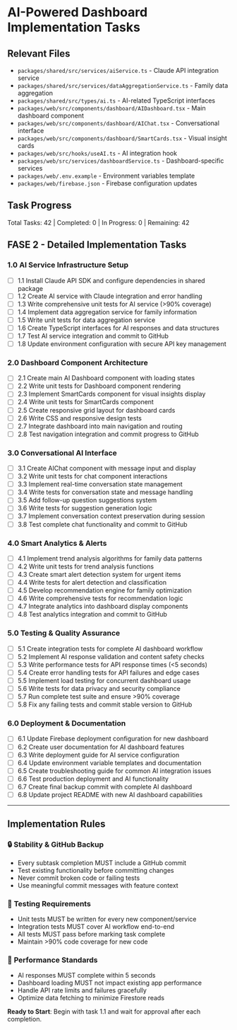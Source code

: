 # AI-Powered Dashboard Implementation Tasks

## Relevant Files
- `packages/shared/src/services/aiService.ts` - Claude API integration service
- `packages/shared/src/services/dataAggregationService.ts` - Family data aggregation
- `packages/shared/src/types/ai.ts` - AI-related TypeScript interfaces
- `packages/web/src/components/dashboard/AIDashboard.tsx` - Main dashboard component
- `packages/web/src/components/dashboard/AIChat.tsx` - Conversational interface
- `packages/web/src/components/dashboard/SmartCards.tsx` - Visual insight cards
- `packages/web/src/hooks/useAI.ts` - AI integration hook
- `packages/web/src/services/dashboardService.ts` - Dashboard-specific services
- `packages/web/.env.example` - Environment variables template
- `packages/web/firebase.json` - Firebase configuration updates

## Task Progress
Total Tasks: 42 | Completed: 0 | In Progress: 0 | Remaining: 42

## FASE 2 - Detailed Implementation Tasks

### 1.0 AI Service Infrastructure Setup
- [ ] 1.1 Install Claude API SDK and configure dependencies in shared package
- [ ] 1.2 Create AI service with Claude integration and error handling
- [ ] 1.3 Write comprehensive unit tests for AI service (>90% coverage)
- [ ] 1.4 Implement data aggregation service for family information
- [ ] 1.5 Write unit tests for data aggregation service
- [ ] 1.6 Create TypeScript interfaces for AI responses and data structures
- [ ] 1.7 Test AI service integration and commit to GitHub
- [ ] 1.8 Update environment configuration with secure API key management

### 2.0 Dashboard Component Architecture  
- [ ] 2.1 Create main AI Dashboard component with loading states
- [ ] 2.2 Write unit tests for Dashboard component rendering
- [ ] 2.3 Implement SmartCards component for visual insights display
- [ ] 2.4 Write unit tests for SmartCards component
- [ ] 2.5 Create responsive grid layout for dashboard cards
- [ ] 2.6 Write CSS and responsive design tests
- [ ] 2.7 Integrate dashboard into main navigation and routing
- [ ] 2.8 Test navigation integration and commit progress to GitHub

### 3.0 Conversational AI Interface
- [ ] 3.1 Create AIChat component with message input and display
- [ ] 3.2 Write unit tests for chat component interactions
- [ ] 3.3 Implement real-time conversation state management
- [ ] 3.4 Write tests for conversation state and message handling
- [ ] 3.5 Add follow-up question suggestions system
- [ ] 3.6 Write tests for suggestion generation logic
- [ ] 3.7 Implement conversation context preservation during session
- [ ] 3.8 Test complete chat functionality and commit to GitHub

### 4.0 Smart Analytics & Alerts
- [ ] 4.1 Implement trend analysis algorithms for family data patterns
- [ ] 4.2 Write unit tests for trend analysis functions
- [ ] 4.3 Create smart alert detection system for urgent items
- [ ] 4.4 Write tests for alert detection and classification
- [ ] 4.5 Develop recommendation engine for family optimization
- [ ] 4.6 Write comprehensive tests for recommendation logic
- [ ] 4.7 Integrate analytics into dashboard display components
- [ ] 4.8 Test analytics integration and commit to GitHub

### 5.0 Testing & Quality Assurance
- [ ] 5.1 Create integration tests for complete AI dashboard workflow
- [ ] 5.2 Implement AI response validation and content safety checks
- [ ] 5.3 Write performance tests for API response times (<5 seconds)
- [ ] 5.4 Create error handling tests for API failures and edge cases
- [ ] 5.5 Implement load testing for concurrent dashboard usage
- [ ] 5.6 Write tests for data privacy and security compliance
- [ ] 5.7 Run complete test suite and ensure >90% coverage
- [ ] 5.8 Fix any failing tests and commit stable version to GitHub

### 6.0 Deployment & Documentation
- [ ] 6.1 Update Firebase deployment configuration for new dashboard
- [ ] 6.2 Create user documentation for AI dashboard features
- [ ] 6.3 Write deployment guide for AI service configuration
- [ ] 6.4 Update environment variable templates and documentation
- [ ] 6.5 Create troubleshooting guide for common AI integration issues
- [ ] 6.6 Test production deployment and AI functionality
- [ ] 6.7 Create final backup commit with complete AI dashboard
- [ ] 6.8 Update project README with new AI dashboard capabilities

---

## Implementation Rules

### 🔒 **Stability & GitHub Backup**
- Every subtask completion MUST include a GitHub commit
- Test existing functionality before committing changes
- Never commit broken code or failing tests
- Use meaningful commit messages with feature context

### 🧪 **Testing Requirements**
- Unit tests MUST be written for every new component/service
- Integration tests MUST cover AI workflow end-to-end
- All tests MUST pass before marking task complete
- Maintain >90% code coverage for new code

### 🚀 **Performance Standards**
- AI responses MUST complete within 5 seconds
- Dashboard loading MUST not impact existing app performance
- Handle API rate limits and failures gracefully
- Optimize data fetching to minimize Firestore reads

**Ready to Start**: Begin with task 1.1 and wait for approval after each completion.